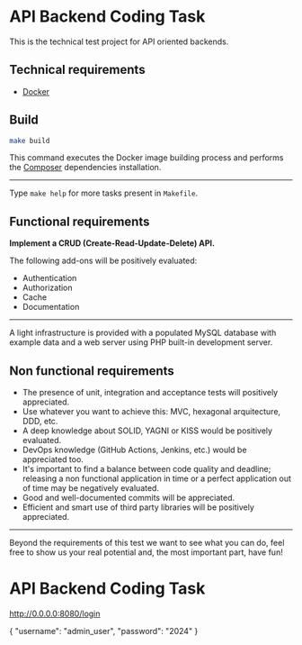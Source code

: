 # API Backend Coding Task

This is the technical test project for API oriented backends.

## Technical requirements

- [Docker](https://www.docker.com/)

## Build

```bash
make build
```

This command executes the Docker image building process and performs the [Composer](https://getcomposer.org) dependencies installation.

---

Type `make help` for more tasks present in `Makefile`.

## Functional requirements

**Implement a CRUD (Create-Read-Update-Delete) API.**

The following add-ons will be positively evaluated:

- Authentication
- Authorization
- Cache
- Documentation

---

A light infrastructure is provided with a populated MySQL database with example data and a web server using PHP built-in development server.

## Non functional requirements

- The presence of unit, integration and acceptance tests will positively appreciated.
- Use whatever you want to achieve this: MVC, hexagonal arquitecture, DDD, etc.
- A deep knowledge about SOLID, YAGNI or KISS would be positively evaluated.
- DevOps knowledge (GitHub Actions, Jenkins, etc.) would be appreciated too.
- It's important to find a balance between code quality and deadline; releasing a non functional application in time or a perfect application out of time may be negatively evaluated.
- Good and well-documented commits will be appreciated.
- Efficient and smart use of third party libraries will be positively appreciated.

---

Beyond the requirements of this test we want to see what you can do, feel free to show us your real potential and, the
most important part, have fun!


# API Backend Coding Task
http://0.0.0.0:8080/login

{
"username": "admin_user",
"password": "2024"
}
